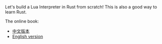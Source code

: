 Let's build a Lua Interpreter in Rust from scratch! This is also a good way to learn Rust.

The online book:

- [中文版本](https://wubingzheng.github.io/build-lua-in-rust/zh/)
- [English version](https://wubingzheng.github.io/build-lua-in-rust/en/)
